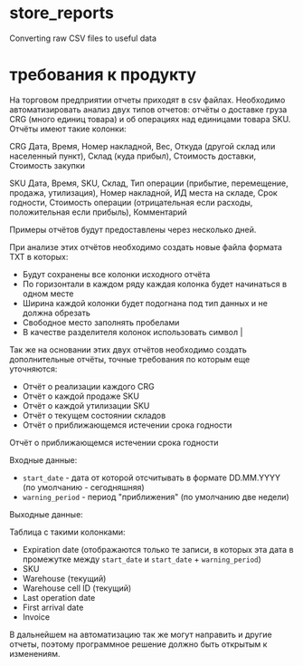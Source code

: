 # store_reports
Converting raw CSV files to useful data

# требования к продукту
На торговом предприятии отчеты приходят в csv файлах. Необходимо автоматизировать анализ двух типов отчетов: отчёты о доставке груза CRG (много единиц товара) и об операциях над единицами товара SKU. Отчёты имеют такие колонки:

CRG
Дата, Время, Номер накладной, Вес, Откуда (другой склад или населенный пункт), Склад (куда прибыл), Стоимость доставки, Стоимость закупки

SKU
Дата, Время, SKU, Склад, Тип операции (прибытие, перемещение, продажа, утилизация), Номер накладной, ИД места на складе, Срок годности, Стоимость операции (отрицательная если расходы, положительная если прибыль), Комментарий

Примеры отчётов будут предоставлены через несколько дней.

При анализе этих отчётов необходимо создать новые файла формата TXT в которых:
- Будут сохранены все колонки исходного отчёта
- По горизонтали в каждом ряду каждая колонка будет начинаться в одном месте
- Ширина каждой колонки будет подогнана под тип данных и не должна обрезать
- Свободное место заполнять пробелами
- В качестве разделителя колонок использовать символ |

Так же на основании этих двух отчётов необходимо создать дополнительные отчёты, точные требования по которым еще уточняются:
- Отчёт о реализации каждого CRG
- Отчёт о каждой продаже SKU
- Отчёт о каждой утилизации SKU
- Отчёт о текущем состоянии складов
- Отчёт о приближающемся истечении срока годности

Отчёт о приближающемся истечении срока годности

Входные данные:

- `start_date` - дата от которой отсчитывать в формате DD.MM.YYYY (по умолчанию - сегодняшняя)
- `warning_period` - период "приближения" (по умолчанию две недели)

Выходные данные:

Таблица с такими колонками:

- Expiration date (отображаются только те записи, в которых эта дата в промежутке между `start_date` и `start_date` + `warning_period`)
- SKU
- Warehouse (текущий)
- Warehouse cell ID (текущий)
- Last operation date
- First arrival date
- Invoice


В дальнейшем на автоматизацию так же могут направить и другие отчеты, поэтому программное решение должно быть открытым к изменениям.
